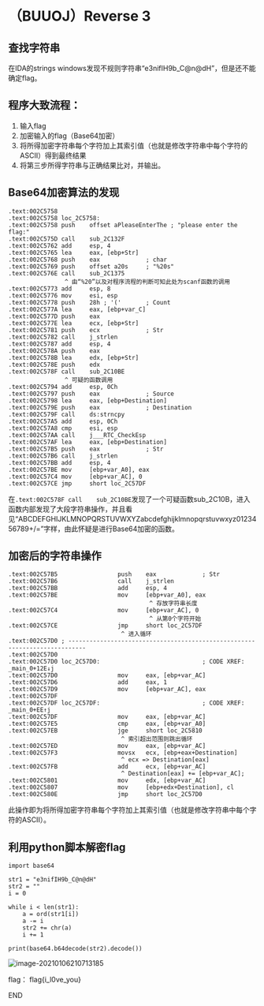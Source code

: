 # （BUUOJ）Reverse 3

## 查找字符串
在IDA的strings windows发现不规则字符串“e3nifIH9b_C@n@dH”，但是还不能确定flag。


## 程序大致流程：
1. 输入flag
2. 加密输入的flag（Base64加密）
3. 将所得加密字符串每个字符加上其索引值（也就是修改字符串中每个字符的ASCII）得到最终结果
4. 将第三步所得字符串与正确结果比对，并输出。

## Base64加密算法的发现
```
.text:002C5758
.text:002C5758 loc_2C5758:
.text:002C5758 push    offset aPleaseEnterThe ; "please enter the flag:"
.text:002C575D call    sub_2C132F
.text:002C5762 add     esp, 4
.text:002C5765 lea     eax, [ebp+Str]
.text:002C5768 push    eax             ; char
.text:002C5769 push    offset a20s     ; "%20s"
.text:002C576E call    sub_2C1375
				^ 由“%20”以及对程序流程的判断可知此处为scanf函数的调用
.text:002C5773 add     esp, 8
.text:002C5776 mov     esi, esp
.text:002C5778 push    28h ; '('       ; Count
.text:002C577A lea     eax, [ebp+var_C]
.text:002C577D push    eax
.text:002C577E lea     ecx, [ebp+Str]
.text:002C5781 push    ecx             ; Str
.text:002C5782 call    j_strlen
.text:002C5787 add     esp, 4
.text:002C578A push    eax
.text:002C578B lea     edx, [ebp+Str]
.text:002C578E push    edx
.text:002C578F call    sub_2C10BE
				^ 可疑的函数调用
.text:002C5794 add     esp, 0Ch
.text:002C5797 push    eax             ; Source
.text:002C5798 lea     eax, [ebp+Destination]
.text:002C579E push    eax             ; Destination
.text:002C579F call    ds:strncpy
.text:002C57A5 add     esp, 0Ch
.text:002C57A8 cmp     esi, esp
.text:002C57AA call    j___RTC_CheckEsp
.text:002C57AF lea     eax, [ebp+Destination]
.text:002C57B5 push    eax             ; Str
.text:002C57B6 call    j_strlen
.text:002C57BB add     esp, 4
.text:002C57BE mov     [ebp+var_A0], eax
.text:002C57C4 mov     [ebp+var_AC], 0
.text:002C57CE jmp     short loc_2C57DF
```
在```.text:002C578F call    sub_2C10BE```发现了一个可疑函数sub_2C10B，进入函数内部发现了大段字符串操作，并且看见“ABCDEFGHIJKLMNOPQRSTUVWXYZabcdefghijklmnopqrstuvwxyz0123456789+/=”字样，由此怀疑是进行Base64加密的函数。


## 加密后的字符串操作

```
.text:002C57B5                 push    eax             ; Str
.text:002C57B6                 call    j_strlen
.text:002C57BB                 add     esp, 4
.text:002C57BE                 mov     [ebp+var_A0], eax
										^ 存放字符串长度
.text:002C57C4                 mov     [ebp+var_AC], 0
										^ 从第0个字符开始
.text:002C57CE                 jmp     short loc_2C57DF
								^ 进入循环
.text:002C57D0 ; ---------------------------------------------------------------------------
.text:002C57D0
.text:002C57D0 loc_2C57D0:                             ; CODE XREF: _main_0+12E↓j
.text:002C57D0                 mov     eax, [ebp+var_AC]
.text:002C57D6                 add     eax, 1
.text:002C57D9                 mov     [ebp+var_AC], eax
.text:002C57DF
.text:002C57DF loc_2C57DF:                             ; CODE XREF: _main_0+EE↑j
.text:002C57DF                 mov     eax, [ebp+var_AC]
.text:002C57E5                 cmp     eax, [ebp+var_A0]
.text:002C57EB                 jge     short loc_2C5810
								^ 索引超出范围则跳出循环
.text:002C57ED                 mov     eax, [ebp+var_AC]
.text:002C57F3                 movsx   ecx, [ebp+eax+Destination]
								^ ecx => Destination[eax]
.text:002C57FB                 add     ecx, [ebp+var_AC]
								^ Destination[eax] += [ebp+var_AC];
.text:002C5801                 mov     edx, [ebp+var_AC]
.text:002C5807                 mov     [ebp+edx+Destination], cl
.text:002C580E                 jmp     short loc_2C57D0
```
此操作即为将所得加密字符串每个字符加上其索引值（也就是修改字符串中每个字符的ASCII）。

## 利用python脚本解密flag
```
import base64

str1 = "e3nifIH9b_C@n@dH"
str2 = ""
i = 0

while i < len(str1):
    a = ord(str1[i])
    a -= i
    str2 += chr(a)
    i += 1

print(base64.b64decode(str2).decode())

```


![image-20210106210713185](C:\Users\zhangsiyu\AppData\Roaming\Typora\typora-user-images\image-20210106210713185.png)



flag： flag{i_l0ve_you}

END